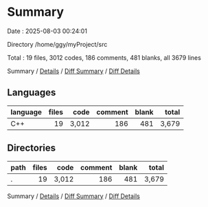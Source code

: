 # Summary

Date : 2025-08-03 00:24:01

Directory /home/ggy/myProject/src

Total : 19 files,  3012 codes, 186 comments, 481 blanks, all 3679 lines

Summary / [Details](details.md) / [Diff Summary](diff.md) / [Diff Details](diff-details.md)

## Languages
| language | files | code | comment | blank | total |
| :--- | ---: | ---: | ---: | ---: | ---: |
| C++ | 19 | 3,012 | 186 | 481 | 3,679 |

## Directories
| path | files | code | comment | blank | total |
| :--- | ---: | ---: | ---: | ---: | ---: |
| . | 19 | 3,012 | 186 | 481 | 3,679 |

Summary / [Details](details.md) / [Diff Summary](diff.md) / [Diff Details](diff-details.md)